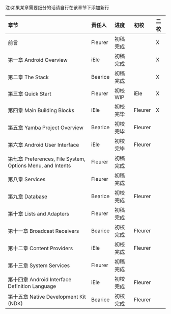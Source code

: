 注:如果某章需要细分的话请自行在该章节下添加新行

|**章节**|**责任人**|**进度**|**初校**|**二校**|
|:---------|:------------|:---------|:---------|:---------|
|前言    | Fleurer     | 初稿完成 |          | X        |
|第一章   Android Overview| iEle        | 初稿完成 |          | X        |
|第二章   The Stack | Bearice     | 初稿完成 |          | X        |
|第三章   Quick Start| Fleurer     | 初校WIP | iEle     | X        |
|第四章   Main Building Blocks| iEle        | 初校完毕 | Fleurer  | X        |
|第五章   Yamba Project Overview| Bearice     | 初校完毕 | Fleurer  |          |
|第六章   Android User Interface| iEle        | 初校完毕 | Fleurer  |          |
|第七章   Preferences, File System, Options Menu, and Intents| Fleurer     | 初稿完成 |          |          |
|第八章   Services| Fleurer     | 初稿完成 |          |          |
|第九章   Database| Bearice     | 初校完成 | Fleurer  |          |
|第十章   Lists and Adapters| Fleurer     | 初稿完成 |          |          |
|第十一章 Broadcast Receivers| Bearice     | 初校完成| Fleurer  |          |
|第十二章 Content Providers| iEle        | 初校完成 | Fleurer  |          |
|第十三章 System Services| Fleurer     | 初稿完成 |          |          |
|第十四章 Android Interface Definition Language| iEle        | 初校完成 | Fleurer  |          |
|第十五章 Native Development Kit (NDK)| Bearice     | 初校完成 | Fleurer  |          |